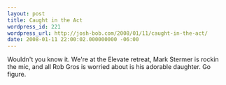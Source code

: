 ```yaml
---
layout: post
title: Caught in the Act
wordpress_id: 221
wordpress_url: http://josh-bob.com/2008/01/11/caught-in-the-act/
date: 2008-01-11 22:00:02.000000000 -06:00
---
```

<!--Mime Type of File is image/jpeg --><div><a href="http://josh-bob.com/wp-photos/20080111-220002-1.jpg"><img src="http://josh-bob.com/wp-photos/thumb.20080111-220002-1.jpg" alt="" /></a></div> Wouldn't you know it. We're at the Elevate retreat, Mark Stermer is rockin the mic, and all Rob Gros is worried about is his adorable daughter. Go figure.
